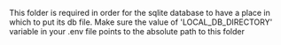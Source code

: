 This folder is required in order for the sqlite database to have a place in which to put its db
file. Make sure the value of 'LOCAL_DB_DIRECTORY' variable in your .env file points to the absolute
path to this folder
